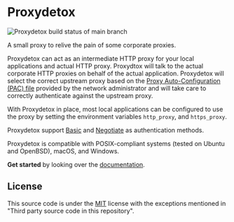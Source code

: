 # Proxydetox

![Proxydetox build status of main branch](https://github.com/kiron1/proxydetox/actions/workflows/main.yaml/badge.svg)

A small proxy to relive the pain of some corporate proxies.

Proxydetox can act as an intermediate HTTP proxy for your local applications and
actual HTTP proxy. Proxydtox will talk to the actual corporate HTTP proxies on
behalf of the actual application. Proxydetox will select the correct upstream
proxy based on the [Proxy Auto-Configuration (PAC) file][mdnpac] provided by the
network administrator and will take care to correctly authenticate against the
upstream proxy.

With Proxydetox in place, most local applications can be configured to use the
proxy by setting the environment variables `http_proxy`, and `https_proxy`.

Proxydetox support [Basic][basic] and [Negotiate][negotiate] as authentication
methods.

Proxydetox is compatible with POSIX-compliant systems (tested on Ubuntu and
OpenBSD), macOS, and Windows.

**Get started** by looking over the [documentation](https://proxydetox.colorto.cc/).

[mdnpac]: https://developer.mozilla.org/en-US/docs/Web/HTTP/Proxy_servers_and_tunneling/Proxy_Auto-Configuration_(PAC)_file "Proxy Auto-Configuration (PAC) file"
[basic]: https://developer.mozilla.org/en-US/docs/Web/HTTP/Authentication#basic_authentication_scheme "Basic authentication scheme"
[negotiate]: https://www.rfc-editor.org/rfc/rfc4559.html#section-4 "HTTP Negotiate Authentication Scheme"
[releases]: https://github.com/kiron1/proxydetox/releases "Proxydetox releases"

## License

This source code is under the [MIT](https://opensource.org/licenses/MIT) license
with the exceptions mentioned in "Third party source code in this repository".
